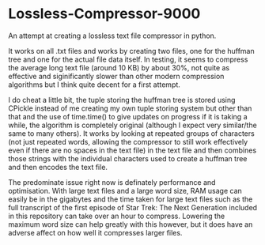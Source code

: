 # Lossless-Compressor-9000
An attempt at creating a lossless text file compressor in python.

It works on all .txt files and works by creating two files, one for the huffman tree and one for the actual file data itself. 
In testing, it seems to compress the average long text file (around 10 KB) by about 30%, not quite as effective and siginificantly slower than other modern compression algorithms but I think quite decent for a first attempt.

I do cheat a little bit, the tuple storing the huffman tree is stored using CPickle instead of me creating my own tuple storing system but other than that and the use of time.time() to give updates on progress if it is taking a while, the algorithm is completely original (although I expect very similar/the same to many others).
It works by looking at repeated groups of characters (not just repeated words, allowing the compressor to still work effectively even if there are no spaces in the text file) in the text file and then combines those strings with the individual characters used to create a huffman tree and then encodes the text file.

The predominate issue right now is definately performance and optimisation. With large text files and a large word size, RAM usage can easily be in the gigabytes and the time taken for large text files such as the full transcript of the first episode of Star Trek: The Next Generation included in this repository can take over an hour to compress. 
Lowering the maximum word size can help greatly with this however, but it does have an adverse affect on how well it compresses larger files.
